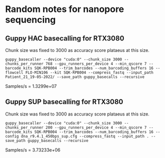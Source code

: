 # Random notes for nanopore sequencing
## Guppy HAC basecalling for RTX3080
Chunk size was fixed to 3000 as accuracy score plataeus at this size. 
```
guppy_basecaller --device "cuda:0" --chunk_size 3000 --chunks_per_runner 768 --gpu_runners_per_device 4 --min_qscore 7 --barcode_kits SQK-RPB004 --trim_barcodes --num_barcoding_buffers 16 --flowcell FLO-MIN106 --kit SQK-RPB004 --compress_fastq --input_path Patient_21_19-05-2022/ --save_path guppy_basecalls --recursive
```
Samples/s = 1.3299e+07

## Guppy SUP basecalling for RTX3080
Chunk size was fixed to 3000 as accuracy score plataeus at this size. 
```
guppy_basecaller --device "cuda:0" --chunk_size 3000 --chunks_per_runner 200 --gpu_runners_per_device 4 --min_qscore 7 --barcode_kits SQK-RPB004 --trim_barcodes --num_barcoding_buffers 16 --config dna_r9.4.1_450bps_sup.cfg --compress_fastq --input_path . --save_path guppy_basecalls --recursive
```
Samples/s = 3.73233e+06
